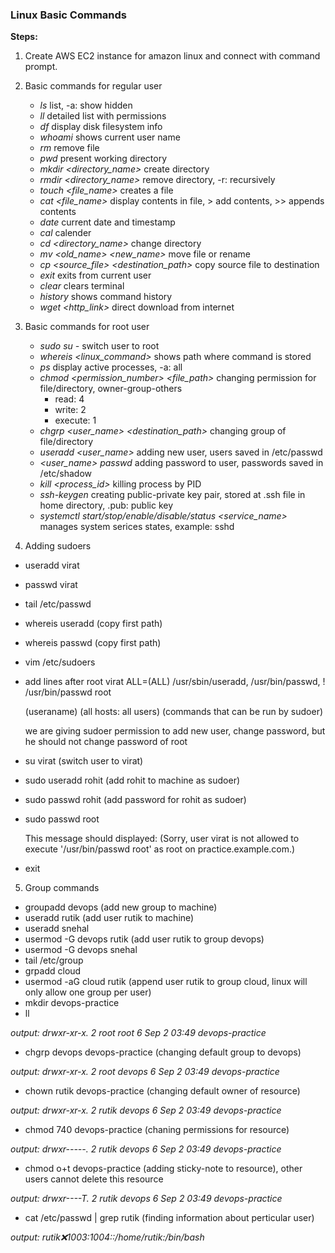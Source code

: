 ### Linux Basic Commands

**Steps:**

1. Create AWS EC2 instance for amazon linux and connect with command prompt.
2. Basic commands for regular user
   - *ls*     list, -a: show hidden
   - *ll*     detailed list with permissions
   - *df*     display disk filesystem info
   - *whoami* shows current user name
   - *rm*     remove file
   - *pwd*    present working directory
   - *mkdir <directory_name>*  create directory
   - *rmdir <directory_name>*  remove directory, -r: recursively
   - *touch <file_name>* creates a file
   - *cat <file_name>* display contents in file, > add contents, >> appends contents
   - *date*   current date and timestamp
   - *cal*    calender
   - *cd <directory_name>*     change directory
   - *mv <old_name> <new_name>*     move file or rename
   - *cp <source_file> <destination_path>*  copy source file to destination
   - *exit* exits from current user
   - *clear* clears terminal
   - *history* shows command history
   - *wget <http_link>* direct download from internet

3. Basic commands for root user
   - *sudo su -*    switch user to root
   - *whereis <linux_command>* shows path where command is stored
   - *ps* display active processes, -a: all
   - *chmod <permission_number> <file_path>* changing permission for file/directory, owner-group-others
        - read: 4
        - write: 2
        - execute: 1
   - *chgrp <user_name> <destination_path>* changing group of file/directory
   - *useradd <user_name>* adding new user, users saved in /etc/passwd
   - *<user_name> passwd* adding password to user, passwords saved in /etc/shadow
   - *kill <process_id>* killing process by PID
   - *ssh-keygen* creating public-private key pair, stored at .ssh file in home directory, .pub: public key
   - *systemctl start/stop/enable/disable/status <service_name>* manages system serices states, example: sshd



4. Adding sudoers

- useradd virat
- passwd virat
- tail /etc/passwd
- whereis useradd   (copy first path)
- whereis passwd    (copy first path)
- vim /etc/sudoers
- add lines after root
  virat   ALL=(ALL)       /usr/sbin/useradd, /usr/bin/passwd, ! /usr/bin/passwd root

  (useraname)   (all hosts: all users)      (commands that can be run by sudoer)

    we are giving sudoer permission to add new user, change password, but he should not change password of root
- su virat      (switch user to virat)
- sudo useradd rohit    (add rohit to machine as sudoer)
- sudo passwd rohit     (add password for rohit as sudoer)

- sudo passwd root

  This message should displayed:  (Sorry, user virat is not allowed to execute '/usr/bin/passwd root' as root on practice.example.com.)
- exit 



5. Group commands

- groupadd devops   (add new group to machine)
- useradd rutik     (add user rutik to machine) 
- useradd snehal
- usermod -G devops rutik       (add user rutik to group devops)
- usermod -G devops snehal
- tail /etc/group
- grpadd cloud
- usermod -aG cloud rutik       (append user rutik to group cloud, linux will only allow one group per user)
- mkdir devops-practice
- ll

*output: drwxr-xr-x. 2 root root 6 Sep  2 03:49 devops-practice*
- chgrp devops devops-practice      (changing default group to devops)

*output: drwxr-xr-x. 2 root devops 6 Sep  2 03:49 devops-practice*

- chown rutik devops-practice       (changing default owner of resource)

*output: drwxr-xr-x. 2 rutik devops 6 Sep  2 03:49 devops-practice*

- chmod 740 devops-practice         (chaning permissions for resource)

*output: drwxr-----. 2 rutik devops 6 Sep  2 03:49 devops-practice*

- chmod o+t devops-practice         (adding sticky-note to resource), other users cannot delete this resource

*output: drwxr----T. 2 rutik devops 6 Sep  2 03:49 devops-practice*

- cat /etc/passwd | grep rutik  (finding information about perticular user)

*output: rutik:x:1003:1004::/home/rutik:/bin/bash* 



























  






























